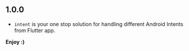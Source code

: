 ## 1.0.0

* `intent` is your one stop solution for handling different Android Intents from Flutter app. 

**Enjoy :)**
